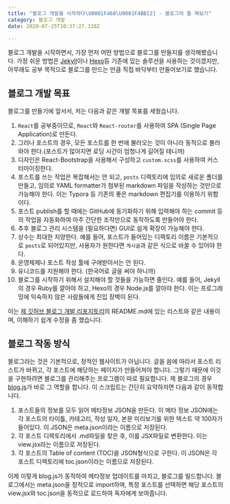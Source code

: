 ```yaml
---
title: "블로그 개발을 시작하다\U0001F468‍\U0001F4BB[2] - 블로그의 틀 짜보기"
category: 블로그 개발
date: 2020-07-25T10:37:27.328Z

---
```


 블로그 개발을 시작하면서, 가장 먼저 어떤 방법으로 블로그를 만들지를 생각해봤습니다. 가장 쉬운 방법은 [Jekyll](https://jekyllrb.com/)이나 [Hexo](https://hexo.io/)등 기존에 있는 솔루션을  사용하는 것이겠지만, 아무래도 공부 목적으로 블로그를 만드는 만큼 직접 바닥부터 만들어보기로 했습니다.

## 블로그 개발 목표

 블로그를 만들기에 앞서서, 저는 다음과 같은 개발 목표를 세웠습니다.

1. `React`를 공부중이므로, `React`와 `React-router`를 사용하여 SPA (Single Page Application)로 만든다.
2. 그러나 포스트의 경우, 모든 포스트를 한 번에 불러오는 것이 아니라 동적으로 불러와야 한다.(포스트가 많아지면 로딩 시간이 엄청나게 길어질 테니까)
3. 디자인은 React-Bootstrap을 사용해서 구성하고 `custom.scss`를 사용하여 커스터마이징한다.
4. 포스트를 쓰는 작업은 복잡해서는 안 되고, `posts` 디렉토리에 임의로 새로운 폴더를 만들고, 임의로 YAML formatter가 첨부된 markdown 파일을 작성하는 것만으로 가능해야 한다. 이는 Typora 등 기존의 좋은 markdown 편집기를 이용하기 위함이다.
5. 포스트 publish를 할 때에는 GitHub에 동기화하기 위해 입력해야 하는 commit 등의 작업을 자동화하여 아주 간단한 조작만으로 동작하도록 만들어야 한다.
6. 추후 블로그 관리 시스템을 (필요하다면) GUI로 쉽게 확장이 가능해야 한다.
7. 상수는 최대한 지양한다. 예를 들어, 포스트가 들어있는 디렉토리 이름은 기본적으로 `posts`로 되어있지만, 사용자가 원한다면 `게시글`과 같은 식으로 바꿀 수 있어야 한다.  
8. 운영체제나 포스트 작성 툴에 구애받아서는 안 된다.
9. 유니코드를 지원해야 한다. (한국어로 글을 써야 하니까)
10. 블로그를 시작하기 위해서 설치해야 할 것들을 가능하면 줄인다. 예를 들어, Jekyll의 경우 Ruby를 깔아야 하고, Hexo의 경우 Node.js를 깔아야 한다. 이는 프로그래밍에 익숙하지 않은 사람들에게 진입 장벽이 된다.

이는 [제 깃허브 블로그 개발 리포지토리](https://github.com/unknownpgr/github-blog)의 README.md에 있는 리스트와 같은 내용이며, 이해하기 쉽게 수정을 좀 했습니다.

## 블로그 작동 방식

 블로그라는 것은 기본적으로, 정적인 웹사이트가 아닙니다. 글을 씀에 따라서 포스트 리스트가 바뀌고, 각 포스트에 해당하는 페이지가 만들어져야 합니다. 그렇기 때문에 이것을 구현하려면 블로그를 관리해주는 프로그램이 따로 필요합니다. 제 블로그의 경우 [blog.js](https://github.com/unknownpgr/github-blog/blob/master/blog.js)가 바로 그 역할을 합니다. 이 스크립트는 간단히 요약하자면 다음과 같이 동작합니다.

1. 포스트들의 정보를 모두 읽어 메타정보 JSON을 만든다. 이 메타 정보 JSON에는 각 포스트의 타이틀, 카테고리, 작성 일자, 본문 미리보기를 위한 텍스트 약 100자가 들어있다. 이 JSON은 meta.json이라는 이름으로 저장된다.
2. 각 포스트 디렉토리에서 .md파일을 찾은 후, 이를 JSX파일로 변환한다. 이는 view.jsx라는 이름으로 저장된다.
3. 각 포스트의 Table of content (TOC)을 JSON형식으로 구한다. 이 JSON은 각 포스트 디렉토리에 toc.json이라는 이름으로 저장된다.

 이제 이렇게 blog.js가 동작하여 메타정보 업데이트를 마치고, 블로그를 빌드합니다. 블로그에서는 meta.json을 정적으로 import하며, 특정 포스트를 선택하면 해당 포스트의 view.jsx와 toc.json을 동적으로 로드하여 독자에게 보여줍니다.
